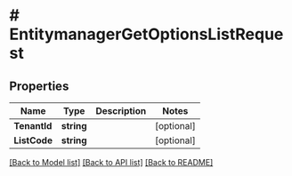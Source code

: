 # # EntitymanagerGetOptionsListRequest


## Properties 


Name | Type | Description | Notes
------------ | ------------- | ------------- | -------------
**TenantId**| **string** |   | [optional]
**ListCode**| **string** |   | [optional]


[[Back to Model list]](../../README.md#models) [[Back to API list]](../../README.md#endpoints) [[Back to README]](../../README.md)

